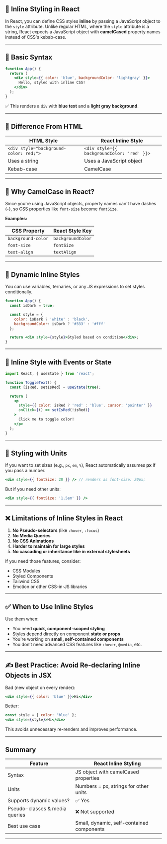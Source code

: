 
## 🎨 Inline Styling in React

In React, you can define CSS styles **inline** by passing a JavaScript object to the `style` attribute. Unlike regular HTML, where the `style` attribute is a string, React expects a JavaScript object with **camelCased** property names instead of CSS's kebab-case.

---

## 🧱 Basic Syntax

```jsx
function App() {
  return (
    <div style={{ color: 'blue', backgroundColor: 'lightgray' }}>
      Hello, styled with inline CSS!
    </div>
  );
}
```

✅ This renders a `div` with **blue text** and a **light gray background**.

---

## 🔄 Difference From HTML

| HTML Style                             | React Inline Style                         |
| -------------------------------------- | ------------------------------------------ |
| `<div style="background-color: red;">` | `<div style={{ backgroundColor: 'red' }}>` |
| Uses a string                          | Uses a JavaScript object                   |
| Kebab-case                             | CamelCase                                  |

---

## 🧠 Why CamelCase in React?

Since you're using JavaScript objects, property names can't have dashes (`-`), so CSS properties like `font-size` become `fontSize`.

**Examples:**

| CSS Property       | React Style Key   |
| ------------------ | ----------------- |
| `background-color` | `backgroundColor` |
| `font-size`        | `fontSize`        |
| `text-align`       | `textAlign`       |

---

## 🧰 Dynamic Inline Styles

You can use variables, ternaries, or any JS expressions to set styles conditionally.

```jsx
function App() {
  const isDark = true;

  const style = {
    color: isDark ? 'white' : 'black',
    backgroundColor: isDark ? '#333' : '#fff'
  };

  return <div style={style}>Styled based on condition</div>;
}
```

---

## 🔁 Inline Style with Events or State

```jsx
import React, { useState } from 'react';

function ToggleText() {
  const [isRed, setIsRed] = useState(true);

  return (
    <p
      style={{ color: isRed ? 'red' : 'blue', cursor: 'pointer' }}
      onClick={() => setIsRed(!isRed)}
    >
      Click me to toggle color!
    </p>
  );
}
```

---

## 📌 Styling with Units

If you want to set sizes (e.g., `px`, `em`, `%`), React automatically assumes **px** if you pass a number.

```jsx
<div style={{ fontSize: 20 }} /> // renders as font-size: 20px;
```

But if you need other units:

```jsx
<div style={{ fontSize: '1.5em' }} />
```

---

## ❌ Limitations of Inline Styles in React

1. **No Pseudo-selectors** (like `:hover`, `:focus`)
2. **No Media Queries**
3. **No CSS Animations**
4. **Harder to maintain for large styles**
5. **No cascading or inheritance like in external stylesheets**

If you need those features, consider:

* CSS Modules
* Styled Components
* Tailwind CSS
* Emotion or other CSS-in-JS libraries

---

## ✅ When to Use Inline Styles

Use them when:

* You need **quick, component-scoped styling**
* Styles depend directly on component **state or props**
* You're working on **small, self-contained components**
* You don’t need advanced CSS features like `:hover`, `@media`, etc.

---

## ✍️ Best Practice: Avoid Re-declaring Inline Objects in JSX

Bad (new object on every render):

```jsx
<div style={{ color: 'blue' }}>Hi</div>
```

Better:

```jsx
const style = { color: 'blue' };
<div style={style}>Hi</div>
```

This avoids unnecessary re-renders and improves performance.

---

## Summary

| Feature                        | React Inline Styling                      |
| ------------------------------ | ----------------------------------------- |
| Syntax                         | JS object with camelCased properties      |
| Units                          | Numbers = px, strings for other units     |
| Supports dynamic values?       | ✅ Yes                                     |
| Pseudo-classes & media queries | ❌ Not supported                           |
| Best use case                  | Small, dynamic, self-contained components |

---